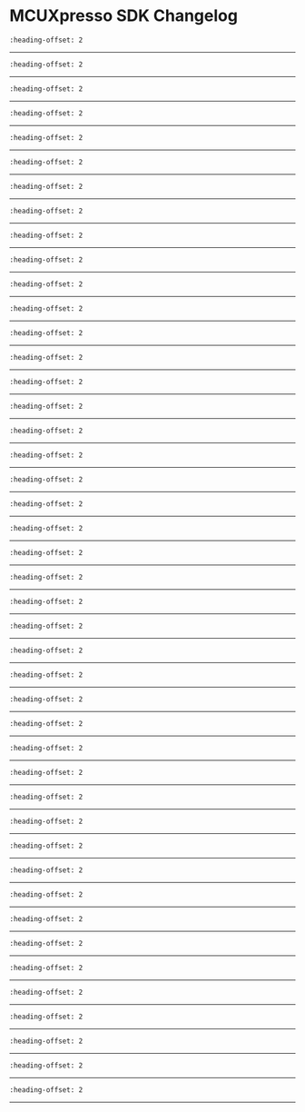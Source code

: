 # MCUXpresso SDK Changelog

```{include} /examples/_boards/lpcxpresso54628/ChangeLog_board.md
:heading-offset: 2
```
---
```{include} /drivers/lpc_adc/doxygen/ChangeLog_adc.md
:heading-offset: 2
```
---
```{include} /devices/LPC/LPC54000/LPC54628/drivers/doxygen/ChangeLog_clock.md
:heading-offset: 2
```
---
```{include} /drivers/common/doxygen/ChangeLog_common.md
:heading-offset: 2
```
---
```{include} /drivers/lpc_crc/doxygen/ChangeLog_crc.md
:heading-offset: 2
```
---
```{include} /drivers/ctimer/doxygen/ChangeLog_ctimer.md
:heading-offset: 2
```
---
```{include} /drivers/lpc_dma/doxygen/ChangeLog_dma.md
:heading-offset: 2
```
---
```{include} /drivers/dmic/doxygen/ChangeLog_dmic.md
:heading-offset: 2
```
---
```{include} /drivers/dmic/doxygen/ChangeLog_dmic_dma.md
:heading-offset: 2
```
---
```{include} /drivers/eeprom/doxygen/ChangeLog_eeprom.md
:heading-offset: 2
```
---
```{include} /drivers/emc/doxygen/ChangeLog_emc.md
:heading-offset: 2
```
---
```{include} /drivers/lpc_enet/doxygen/ChangeLog_enet.md
:heading-offset: 2
```
---
```{include} /drivers/flashiap/doxygen/ChangeLog_flashiap.md
:heading-offset: 2
```
---
```{include} /drivers/flexcomm/doxygen/ChangeLog_flexcomm.md
:heading-offset: 2
```
---
```{include} /drivers/fmc/doxygen/ChangeLog_fmc.md
:heading-offset: 2
```
---
```{include} /drivers/fmeas/doxygen/ChangeLog_fmeas.md
:heading-offset: 2
```
---
```{include} /drivers/gint/doxygen/ChangeLog_gint.md
:heading-offset: 2
```
---
```{include} /drivers/lpc_gpio/doxygen/ChangeLog_gpio.md
:heading-offset: 2
```
---
```{include} /drivers/flexcomm/i2c/doxygen/ChangeLog_i2c.md
:heading-offset: 2
```
---
```{include} /drivers/flexcomm/i2s/doxygen/ChangeLog_i2s.md
:heading-offset: 2
```
---
```{include} /drivers/flexcomm/i2s/doxygen/ChangeLog_i2s_dma.md
:heading-offset: 2
```
---
```{include} /drivers/iap/doxygen/ChangeLog_iap.md
:heading-offset: 2
```
---
```{include} /drivers/inputmux/doxygen/ChangeLog_inputmux.md
:heading-offset: 2
```
---
```{include} /drivers/lpc_iocon/doxygen/ChangeLog_iocon.md
:heading-offset: 2
```
---
```{include} /drivers/lpc_lcdc/doxygen/ChangeLog_lcdc.md
:heading-offset: 2
```
---
```{include} /drivers/mcan/doxygen/ChangeLog_mcan.md
:heading-offset: 2
```
---
```{include} /drivers/mrt/doxygen/ChangeLog_mrt.md
:heading-offset: 2
```
---
```{include} /drivers/otp/doxygen/ChangeLog_otp.md
:heading-offset: 2
```
---
```{include} /drivers/pint/doxygen/ChangeLog_pint.md
:heading-offset: 2
```
---
```{include} /devices/LPC/LPC54000/LPC54628/drivers/doxygen/ChangeLog_power.md
:heading-offset: 2
```
---
```{include} /devices/LPC/LPC54000/LPC54628/drivers/doxygen/ChangeLog_reset.md
:heading-offset: 2
```
---
```{include} /drivers/lpc_rit/doxygen/ChangeLog_rit.md
:heading-offset: 2
```
---
```{include} /drivers/rng/doxygen/ChangeLog_rng.md
:heading-offset: 2
```
---
```{include} /drivers/lpc_rtc/doxygen/ChangeLog_rtc.md
:heading-offset: 2
```
---
```{include} /drivers/sctimer/doxygen/ChangeLog_sctimer.md
:heading-offset: 2
```
---
```{include} /drivers/sdif/doxygen/ChangeLog_sdif.md
:heading-offset: 2
```
---
```{include} /drivers/sha/doxygen/ChangeLog_sha.md
:heading-offset: 2
```
---
```{include} /drivers/flexcomm/spi/doxygen/ChangeLog_spi.md
:heading-offset: 2
```
---
```{include} /drivers/flexcomm/spi/doxygen/ChangeLog_spi_dma.md
:heading-offset: 2
```
---
```{include} /drivers/spifi/doxygen/ChangeLog_spifi.md
:heading-offset: 2
```
---
```{include} /drivers/flexcomm/usart/doxygen/ChangeLog_usart.md
:heading-offset: 2
```
---
```{include} /drivers/flexcomm/usart/doxygen/ChangeLog_usart_dma.md
:heading-offset: 2
```
---
```{include} /drivers/utick/doxygen/ChangeLog_utick.md
:heading-offset: 2
```
---
```{include} /drivers/wwdt/doxygen/ChangeLog_wwdt.md
:heading-offset: 2
```
---
